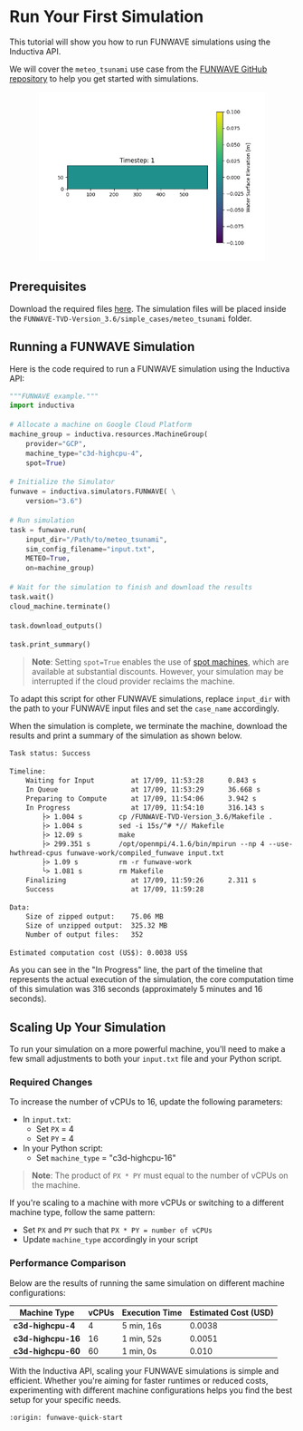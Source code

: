 # Run Your First Simulation
This tutorial will show you how to run FUNWAVE simulations using the Inductiva API. 

We will cover the `meteo_tsunami` use case from the [FUNWAVE GitHub repository](https://github.com/fengyanshi/FUNWAVE-TVD/tree/Version_3.6) to help you get started with simulations.

<div align="center">
  <img src="_static/funwave_animation.gif" alt="Demo Animation" width="400"/>
</div>

## Prerequisites
Download the required files [here](https://github.com/fengyanshi/FUNWAVE-TVD/releases/tag/Version_3.6). The simulation files will be placed inside the `FUNWAVE-TVD-Version_3.6/simple_cases/meteo_tsunami` folder.

## Running a FUNWAVE Simulation
Here is the code required to run a FUNWAVE simulation using the Inductiva API:

```python
"""FUNWAVE example."""
import inductiva

# Allocate a machine on Google Cloud Platform
machine_group = inductiva.resources.MachineGroup(
    provider="GCP",
    machine_type="c3d-highcpu-4",
    spot=True)

# Initialize the Simulator
funwave = inductiva.simulators.FUNWAVE( \
    version="3.6")

# Run simulation
task = funwave.run(
    input_dir="/Path/to/meteo_tsunami",
    sim_config_filename="input.txt",
    METEO=True,
    on=machine_group)

# Wait for the simulation to finish and download the results
task.wait()
cloud_machine.terminate()

task.download_outputs()

task.print_summary()
```

> **Note**: Setting `spot=True` enables the use of [spot machines](../how-it-works/machines/spot-machines.md), which are available at substantial discounts. 
> However, your simulation may be interrupted if the cloud provider reclaims the machine.

To adapt this script for other FUNWAVE simulations, replace `input_dir` with the
path to your FUNWAVE input files and set the `case_name` accordingly.

When the simulation is complete, we terminate the machine, download the results and print a summary of the simulation as shown below.

```
Task status: Success

Timeline:
	Waiting for Input         at 17/09, 11:53:28      0.843 s
	In Queue                  at 17/09, 11:53:29      36.668 s
	Preparing to Compute      at 17/09, 11:54:06      3.942 s
	In Progress               at 17/09, 11:54:10      316.143 s
		├> 1.004 s         cp /FUNWAVE-TVD-Version_3.6/Makefile .
		├> 1.004 s         sed -i 15s/^# *// Makefile
		├> 12.09 s         make
		├> 299.351 s       /opt/openmpi/4.1.6/bin/mpirun --np 4 --use-hwthread-cpus funwave-work/compiled_funwave input.txt
		├> 1.09 s          rm -r funwave-work
		└> 1.081 s         rm Makefile
	Finalizing                at 17/09, 11:59:26      2.311 s
	Success                   at 17/09, 11:59:28      

Data:
	Size of zipped output:    75.06 MB
	Size of unzipped output:  325.32 MB
	Number of output files:   352

Estimated computation cost (US$): 0.0038 US$
```

As you can see in the "In Progress" line, the part of the timeline that represents the actual execution of the simulation, 
the core computation time of this simulation was 316 seconds (approximately 5 minutes and 16 seconds).

## Scaling Up Your Simulation
To run your simulation on a more powerful machine, you'll need to make a few small adjustments to both your `input.txt` file and your Python script.

### Required Changes
To increase the number of vCPUs to 16, update the following parameters:

* In `input.txt`:
	- Set `PX` = 4
	- Set `PY` = 4
* In your Python script:
	- Set `machine_type` = "c3d-highcpu-16"

> **Note**: The product of `PX * PY` must equal to the number of vCPUs on the machine.

If you're scaling to a machine with more vCPUs or switching to a different machine type, follow the same pattern:
* Set `PX` and `PY` such that `PX * PY = number of vCPUs`
* Update `machine_type` accordingly in your script

### Performance Comparison
Below are the results of running the same simulation on different machine configurations:

| Machine Type             | vCPUs     | Execution Time             | Estimated Cost (USD) |
|--------------------------|------------------|------------------|----------------------|
| **c3d-highcpu-4** | 4               | 5 min, 16s        | 0.0038               |
| **c3d-highcpu-16** | 16               | 1 min, 52s        | 0.0051               |
| **c3d-highcpu-60** | 60               | 1 min, 0s       | 0.010                |

With the Inductiva API, scaling your FUNWAVE simulations is simple and efficient. Whether you're aiming for faster runtimes or reduced costs, experimenting with different machine configurations helps you find the best setup for your specific needs.

```{banner_small}
:origin: funwave-quick-start
```

